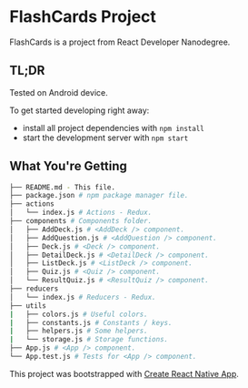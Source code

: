 # FlashCards Project

FlashCards is a project from React Developer Nanodegree.

## TL;DR

Tested on Android device.

To get started developing right away:

* install all project dependencies with `npm install`
* start the development server with `npm start`

## What You're Getting
```bash
├── README.md - This file.
├── package.json # npm package manager file.
├── actions
│   └── index.js # Actions - Redux.
├── components # Components folder.
│   ├── AddDeck.js # <AddDeck /> component.
│   ├── AddQuestion.js # <AddQuestion /> component.
│   ├── Deck.js # <Deck /> component.
│   ├── DetailDeck.js # <DetailDeck /> component.
│   ├── ListDeck.js # <ListDeck /> component.
│   ├── Quiz.js # <Quiz /> component.
│   └── ResultQuiz.js # <ResultQuiz /> component.
├── reducers
│   └── index.js # Reducers - Redux.
├── utils
|   ├── colors.js # Useful colors.
|   ├── constants.js # Constants / keys.
|   ├── helpers.js # Some helpers.
|   └── storage.js # Storage functions.
├── App.js # <App /> component.
└── App.test.js # Tests for <App /> component.
```

This project was bootstrapped with [Create React Native App](https://github.com/react-community/create-react-native-app).
